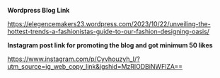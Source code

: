 __Wordpress Blog Link__

https://elegencemakers23.wordpress.com/2023/10/22/unveiling-the-hottest-trends-a-fashionistas-guide-to-our-fashion-designing-oasis/


__Instagram post link for promoting the blog and got minimum 50 likes__

https://www.instagram.com/p/Cyvhouzyh_I/?utm_source=ig_web_copy_link&igshid=MzRlODBiNWFlZA==
